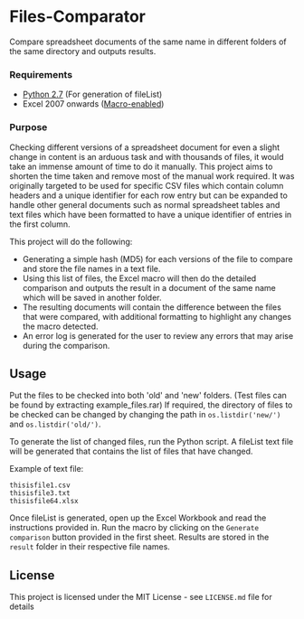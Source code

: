 # Files-Comparator
Compare spreadsheet documents of the same name in different folders of the same directory and outputs results.

### Requirements

- [Python 2.7](https://www.python.org/downloads/release/python-2715/) (For generation of fileList)
- Excel 2007 onwards ([Macro-enabled](https://support.office.com/en-us/article/enable-or-disable-macros-in-office-files-12b036fd-d140-4e74-b45e-16fed1a7e5c6))

### Purpose

Checking different versions of a spreadsheet document for even a slight change in content is an arduous task and with thousands of files, it would take an immense amount of time to do it manually. This project aims to shorten the time taken and remove most of the manual work required. It was originally targeted to be used for specific CSV files which contain column headers and a unique identifier for each row entry but can be expanded to handle other general documents such as normal spreadsheet tables and text files which have been formatted to have a unique identifier of entries in the first column.

This project will do the following:
- Generating a simple hash (MD5) for each versions of the file to compare and store the file names in a text file.
- Using this list of files, the Excel macro will then do the detailed comparison and outputs the result in a document of the same name which will be saved in another folder.
- The resulting documents will contain the difference between the files that were compared, with additional formatting to highlight any changes the macro detected.
- An error log is generated for the user to review any errors that may arise during the comparison.

## Usage

Put the files to be checked into both 'old' and 'new' folders. (Test files can be found by extracting example_files.rar)
If required, the directory of files to be checked can be changed by changing the path in `os.listdir('new/')` and `os.listdir('old/')`.

To generate the list of changed files, run the Python script. A fileList text file will be generated that contains the list of files that have changed.

Example of text file:
```
thisisfile1.csv
thisisfile3.txt
thisisfile64.xlsx
```
Once fileList is generated, open up the Excel Workbook and read the instructions provided in. Run the macro by clicking on the `Generate comparison` button provided in the first sheet. Results are stored in the `result` folder in their respective file names.

## License
This project is licensed under the MIT License - see `LICENSE.md` file for details
